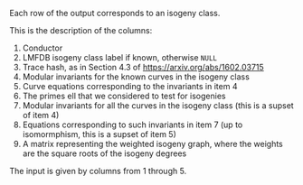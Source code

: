 Each row of the output corresponds to an isogeny class.

This is the description of the columns:
1. Conductor
2. LMFDB isogeny class label if known, otherwise `NULL`
3. Trace hash, as in Section 4.3 of https://arxiv.org/abs/1602.03715
4. Modular invariants for the known curves in the isogeny class
5. Curve equations corresponding to the invariants in item 4
6. The primes ell that we considered to test for isogenies
7. Modular invariants for all the curves in the isogeny class (this is a supset of item 4)
8. Equations corresponding to such invariants in item 7 (up to isomormphism, this is a supset of item 5)
9. A matrix representing the weighted isogeny graph, where the weights are the square roots of the isogeny degrees

The input is given by columns from 1 through 5.
